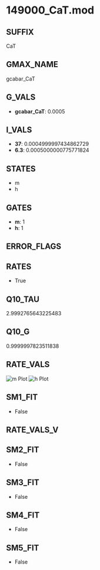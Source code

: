 # 149000_CaT.mod

## SUFFIX

CaT

## GMAX_NAME

gcabar_CaT

## G_VALS

- **gcabar_CaT**: 0.0005

## I_VALS

- **37**: 0.0004999997434862729
- **6.3**: 0.0005000000775771824

## STATES

- m
- h

## GATES

- **m**: 1
- **h**: 1

## ERROR_FLAGS


## RATES

- True

## Q10_TAU

2.9992765643225483

## Q10_G

0.9999997823511838

## RATE_VALS

![m Plot](/Users/pbozelos/Dropbox/icg-Chai-Panos/supermodels/output_markdown_files/Ca/149000_CaT.mod/images/m.png)
![h Plot](/Users/pbozelos/Dropbox/icg-Chai-Panos/supermodels/output_markdown_files/Ca/149000_CaT.mod/images/h.png)

## SM1_FIT

- False

## RATE_VALS_V

## SM2_FIT

- False

## SM3_FIT

- False

## SM4_FIT

- False

## SM5_FIT

- False

